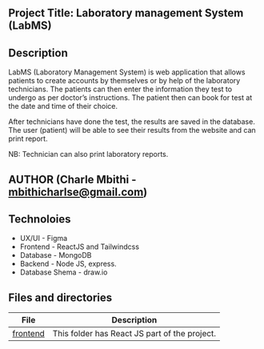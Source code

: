 ## Project Title: Laboratory management System (LabMS)

## Description
<p>
LabMS (Laboratory Management System) is web application that allows patients to create accounts by themselves or by help of the laboratory technicians. The patients can then enter the information they test to undergo as per doctor’s instructions. The patient then can book for test at the date and time of their choice.

After technicians have done the test, the results are saved in the database. The user (patient) will be able to see their results from the website and can print report.

NB: Technician can also print laboratory reports.
</p>

## AUTHOR (Charle Mbithi - mbithicharlse@gmail.com)

## Technoloies
<ul>
    <li>UX/UI - Figma</li>
    <li>Frontend - ReactJS and Tailwindcss</li>
    <li>Database - MongoDB</li>
    <li>Backend - Node JS, express.</li>
    <li>Database Shema - draw.io</li>
</ul>

## Files and directories
|   **File**   |   **Description**   |
| -------------- | --------------------- |
|[frontend](/frontend/) | This folder has React JS part of the project. |
